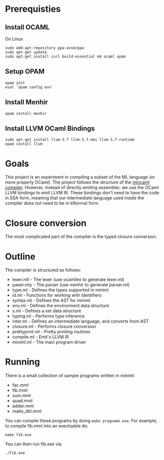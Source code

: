 # Prerequisties

## Install OCAML

On Linux

```
sudo add-apt-repository ppa:avsm/ppa
sudo apt-get update
sudo apt-get install curl build-essential m4 ocaml opam
```

## Setup OPAM

```
opam init
eval `opam config env`
```

## Install Menhir

```
opam install menhir
```
## Install LLVM OCaml Bindings

```
sudo apt-get install llvm-3.7 llvm-3.7-dev llvm-3.7-runtime
opam install llvm
```

# Goals

This project is an experiment in compiling a subset of the ML language
(or more properly OCaml).  The project follows the structure of the
[mincaml compiler](esumii.github.io/min-caml/).  However, instead of
directly emiting assembler, we use the OCaml LLVM bindings to emit
LLVM IR. These bindings don't need to have the code in SSA form, meaning
that our intermediate language used inside the compiler does not need
to be in kNormal form.

# Closure conversion

The most complicated part of the compiler is the typed closure conversion.


# Outline

The compiler is structured as follows:

* lexer.mll - The lexer (use ocamllex to generate lexer.ml)
* paser.mly - The parser (use menhir to generate parser.ml)
* type.ml   - Defines the types supported in miniml
* id.ml     - Functions for working with identifiers
* syntax.ml - Defines the AST for miniml
* env.ml    - Defines the environment data structure
* s.ml      - Defines a set data structure
* typing.ml - Performs type inference
* inter.ml  - Defines an intermediate language, and converts from AST
* closure.ml - Performs closure conversion
* prettyprint.ml - Pretty printing routines
* compile.ml - Emit's LLVM IR
* miniml.ml - The main program driver

# Running

There is a small collection of sample programs written in miniml:
 * fac.mml
 * fib.mml
 * sum.mml
 * quad.mml
 * adder.mml
 * make_dbl.mml

You can compile these programs by doing `make progname.exe`. For
example, to compile fib.mml into an exectuable do:

```
make fib.exe
```

You can then run fib.exe via
```
./fib.exe
```
